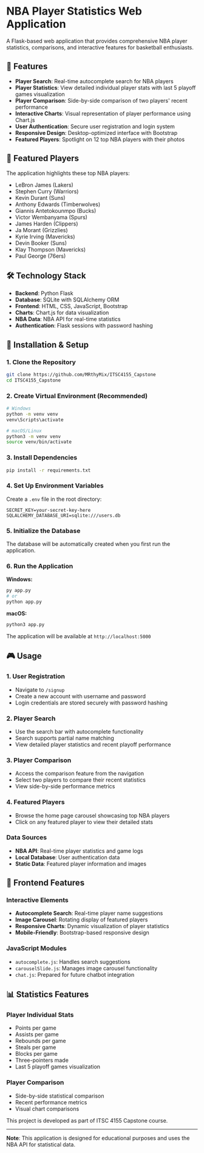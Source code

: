 # NBA Player Statistics Web Application

A Flask-based web application that provides comprehensive NBA player statistics, comparisons, and interactive features for basketball enthusiasts.

## 🏀 Features

- **Player Search**: Real-time autocomplete search for NBA players
- **Player Statistics**: View detailed individual player stats with last 5 playoff games visualization
- **Player Comparison**: Side-by-side comparison of two players' recent performance
- **Interactive Charts**: Visual representation of player performance using Chart.js
- **User Authentication**: Secure user registration and login system
- **Responsive Design**: Desktop-optimized interface with Bootstrap
- **Featured Players**: Spotlight on 12 top NBA players with their photos

## 🎯 Featured Players

The application highlights these top NBA players:
- LeBron James (Lakers)
- Stephen Curry (Warriors) 
- Kevin Durant (Suns)
- Anthony Edwards (Timberwolves)
- Giannis Antetokounmpo (Bucks)
- Victor Wembanyama (Spurs)
- James Harden (Clippers)
- Ja Morant (Grizzlies)
- Kyrie Irving (Mavericks)
- Devin Booker (Suns)
- Klay Thompson (Mavericks)
- Paul George (76ers)

## 🛠️ Technology Stack

- **Backend**: Python Flask
- **Database**: SQLite with SQLAlchemy ORM
- **Frontend**: HTML, CSS, JavaScript, Bootstrap
- **Charts**: Chart.js for data visualization
- **NBA Data**: NBA API for real-time statistics
- **Authentication**: Flask sessions with password hashing

## 🚀 Installation & Setup

### 1. Clone the Repository
```bash
git clone https://github.com/MRthyMix/ITSC4155_Capstone
cd ITSC4155_Capstone
```

### 2. Create Virtual Environment (Recommended)
```bash
# Windows
python -m venv venv
venv\Scripts\activate

# macOS/Linux
python3 -m venv venv
source venv/bin/activate
```

### 3. Install Dependencies
```bash
pip install -r requirements.txt
```

### 4. Set Up Environment Variables
Create a `.env` file in the root directory:
```env
SECRET_KEY=your-secret-key-here
SQLALCHEMY_DATABASE_URI=sqlite:///users.db
```

### 5. Initialize the Database
The database will be automatically created when you first run the application.

### 6. Run the Application

**Windows:**
```bash
py app.py
# or
python app.py
```

**macOS:**
```bash
python3 app.py
```

The application will be available at `http://localhost:5000`


## 🎮 Usage

### 1. User Registration
- Navigate to `/signup`
- Create a new account with username and password
- Login credentials are stored securely with password hashing

### 2. Player Search
- Use the search bar with autocomplete functionality
- Search supports partial name matching
- View detailed player statistics and recent playoff performance

### 3. Player Comparison
- Access the comparison feature from the navigation
- Select two players to compare their recent statistics
- View side-by-side performance metrics

### 4. Featured Players
- Browse the home page carousel showcasing top NBA players
- Click on any featured player to view their detailed stats


### Data Sources
- **NBA API**: Real-time player statistics and game logs
- **Local Database**: User authentication data
- **Static Data**: Featured player information and images

## 🎨 Frontend Features

### Interactive Elements
- **Autocomplete Search**: Real-time player name suggestions
- **Image Carousel**: Rotating display of featured players
- **Responsive Charts**: Dynamic visualization of player statistics
- **Mobile-Friendly**: Bootstrap-based responsive design

### JavaScript Modules
- `autocomplete.js`: Handles search suggestions
- `carouselSlide.js`: Manages image carousel functionality
- `chat.js`: Prepared for future chatbot integration

## 📊 Statistics Features

### Player Individual Stats
- Points per game
- Assists per game
- Rebounds per game
- Steals per game
- Blocks per game
- Three-pointers made
- Last 5 playoff games visualization

### Player Comparison
- Side-by-side statistical comparison
- Recent performance metrics
- Visual chart comparisons


This project is developed as part of ITSC 4155 Capstone course.


---

**Note**: This application is designed for educational purposes and uses the NBA API for statistical data.
